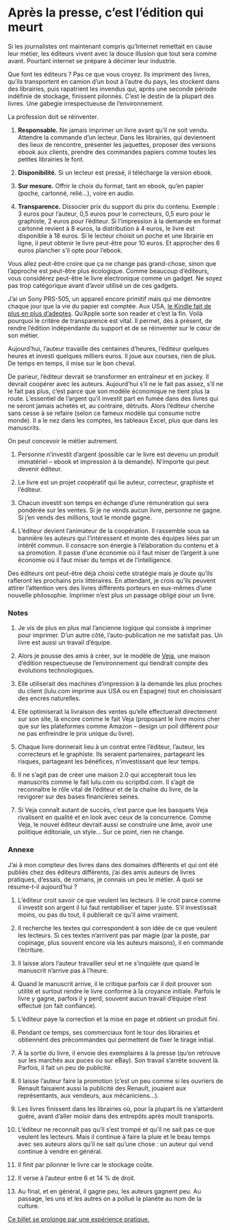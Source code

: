 # Après la presse, c&#8217;est l&#8217;édition qui meurt

Si les journalistes ont maintenant compris qu’Internet remettait en cause leur métier, les éditeurs vivent avec la douce illusion que tout sera comme avant. Pourtant internet se prépare à décimer leur industrie.

Que font les éditeurs ? Pas ce que vous croyez. Ils impriment des livres, qu’ils transportent en camion d’un bout à l’autre du pays, les stockent dans des librairies, puis rapatrient les invendus qui, après une seconde période indéfinie de stockage, finissent pilonnés. C’est le destin de la plupart des livres. Une gabegie irrespectueuse de l’environnement.<span id="more-7743"></span>

La profession doit se réinventer.

1. **Responsable.** Ne jamais imprimer un livre avant qu’il ne soit vendu. Attendre la commande d’un lecteur. Dans les librairies, qui deviennent des lieux de rencontre, présenter les jaquettes, proposer des versions ebook aux clients, prendre des commandes papiers comme toutes les petites librairies le font.

2. **Disponibilité.** Si un lecteur est pressé, il télécharge la version ebook.

3. **Sur mesure.** Offrir le choix du format, tant en ebook, qu’en papier (poche, cartonné, relié…), voire en audio.

4. **Transparence.** Dissocier prix du support du prix du contenu. Exemple : 3 euros pour l’auteur, 0,5 euros pour le correcteurs, 0,5 euro pour le graphiste, 2 euros pour l’éditeur. Si l’impression à la demande en format cartonné revient à 8 euros, la distribution à 4 euros, le livre est disponible à 18 euros. Si le lecteur choisit un poche et une librairie en ligne, il peut obtenir le livre peut-être pour 10 euros. Et approcher des 6 euros plancher s’il opte pour l’ebook.

Vous allez peut-être croire que ça ne change pas grand-chose, sinon que l’approche est peut-être plus écologique. Comme beaucoup d’éditeurs, vous considérez peut-être le livre électronique comme un gadget. Ne soyez pas trop catégorique avant d’avoir utilisé un de ces gadgets.

J’ai un Sony PRS-505, un appareil encore primitif mais qui me démontre chaque jour que la vie du papier est comptée. Aux USA, [le Kindle fait de plus en plus d’adeptes](http://pisani.blog.lemonde.fr/2009/07/08/mon-kindle-2/). Qu’Apple sorte son reader et c’est la fin. Voilà pourquoi le critère de transparence est vital. Il permet, dès à présent, de rendre l’édition indépendante du support et de se réinventer sur le cœur de son métier.

Aujourd’hui, l’auteur travaille des centaines d’heures, l’éditeur quelques heures et investi quelques milliers euros. Il joue aux courses, rien de plus. De temps en temps, il mise sur le bon cheval.

De parieur, l’éditeur devrait se transformer en entraîneur et en jockey. Il devrait coopérer avec les auteurs. Aujourd’hui s’il ne le fait pas assez, s’il ne le fait pas plus, c’est parce que son modèle économique ne tient plus la route. L’essentiel de l’argent qu’il investit part en fumée dans des livres qui ne seront jamais achetés et, au contraire, détruits. Alors l’éditeur cherche sans cesse à se refaire (selon ce fameux modèle qui consume notre monde). Il a le nez dans les comptes, les tableaux Excel, plus que dans les manuscrits.

On peut concevoir le métier autrement.

1. Personne n’investit d’argent (possible car le livre est devenu un produit immatériel – ebook et impression à la demande). N’importe qui peut devenir éditeur.

2. Le livre est un projet coopératif qui lie auteur, correcteur, graphiste et l’éditeur.

3. Chacun investit son temps en échange d’une rémunération qui sera pondérée sur les ventes. Si je ne vends aucun livre, personne ne gagne. Si j’en vends des millions, tout le monde gagne.

4. L’éditeur devient l’animateur de la coopération. Il rassemble sous sa bannière les auteurs qui l’intéressent et monte des équipes liées par un intérêt commun. Il consacre son énergie à l’élaboration du contenu et à sa promotion. Il passe d’une économie où il faut miser de l’argent à une économie où il faut miser du temps et de l’intelligence.

Des éditeurs ont peut-être déjà choisi cette stratégie mais je doute qu’ils rafleront les prochains prix littéraires. En attendant, je crois qu’ils peuvent attirer l’attention vers des livres différents porteurs en eux-mêmes d’une nouvelle philosophie. Imprimer n’est plus un passage obligé pour un livre.

### Notes

1. Je vis de plus en plus mal l’ancienne logique qui consiste à imprimer pour imprimer. D’un autre côté, l’auto-publication ne me satisfait pas. Un livre est aussi un travail d’équipe.

2. Alors je pousse des amis à créer, sur le modèle de [Veja](http://www.veja.fr/), une maison d’édition respectueuse de l’environnement qui tiendrait compte des évolutions technologiques.

3. Elle utiliserait des machines d’impression à la demande les plus proches du client (lulu.com imprime aux USA ou en Espagne) tout en choisissant des encres naturelles.

4. Elle optimiserait la livraison des ventes qu’elle effectuerait directement sur son site, là encore comme le fait Veja (proposant le livre moins cher que sur les plateformes comme Amazon – design un poil différent pour ne pas enfreindre le prix unique du livre).

5. Chaque livre donnerait lieu à un contrat entre l’éditeur, l’auteur, les correcteurs et le graphiste. Ils seraient partenaires, partageant les risques, partageant les bénéfices, n’investissant que leur temps.

6. Il ne s’agit pas de créer une maison 2.0 qui accepterait tous les manuscrits comme le fait lulu.com ou scriptbd.com. Il s’agit de reconnaître le rôle vital de l’éditeur et de la chaîne du livre, de la revigorer sur des bases financières seines.

7. Si Veja connaît autant de succès, c’est parce que les basquets Veja rivalisent en qualité et en look avec ceux de la concurrence. Comme Veja, le nouvel éditeur devrait aussi se construire une âme, avoir une politique éditoriale, un style… Sur ce point, rien ne change.

### Annexe

J’ai à mon compteur des livres dans des domaines différents et qui ont été publiés chez des éditeurs différents, j’ai des amis auteurs de livres pratiques, d’essais, de romans, je connais un peu le métier. À quoi se résume-t-il aujourd’hui ?

1. L’éditeur croit savoir ce que veulent les lecteurs. Il le croit parce comme il investit son argent il lui faut rentabiliser et taper juste. S’il investissait moins, ou pas du tout, il publierait ce qu’il aime vraiment.

2. Il recherche les textes qui correspondent à son idée de ce que veulent les lecteurs. Si ces textes n’arrivent pas par magie (par la poste, par copinage, plus souvent encore via les auteurs maisons), il en commande l’écriture.

3. Il laisse alors l’auteur travailler seul et ne s’inquiète que quand le manuscrit n’arrive pas à l’heure.

4. Quand le manuscrit arrive, il le critique parfois car il doit prouver son utilité et surtout rendre le livre conforme à la croyance initiale. Parfois le livre y gagne, parfois il y perd, souvent aucun travail d’équipe n’est effectué (on fait confiance).

5. L’éditeur paye la correction et la mise en page et obtient un produit fini.

6. Pendant ce temps, ses commerciaux font le tour des librairies et obtiennent des précommandes qui permettent de fixer le tirage initial.

7. À la sortie du livre, il envoie des exemplaires à la presse (qu’on retrouve sur les marchés aux puces ou sur eBay). Son travail s’arrête souvent là. Parfois, il fait un peu de publicité.

8. Il laisse l’auteur faire la promotion (c’est un peu comme si les ouvriers de Renault faisaient aussi la publicité des Renault, jouaient aux représentants, aux vendeurs, aux mécaniciens…).

9. Les livres finissent dans les librairies où, pour la plupart ils ne s’attardent guère, avant d’aller moisir dans des entrepôts après moult transports.

10. L’éditeur ne reconnaît pas qu’il s’est trompé et qu’il ne sait pas ce que veulent les lecteurs. Mais il continue à faire la pluie et le beau temps avec ses auteurs alors qu’il ne sait qu’une chose : un auteur qui vend continue à vendre en général.

11. Il finit par pilonner le livre car le stockage coûte.

12. Il verse à l’auteur entre 6 et 14 % de droit.

13. Au final, et en général, il gagne peu, les auteurs gagnent peu. Au passage, les uns et les autres on a pollué la planète au nom de la culture.

[Ce billet se prolonge par une expérience pratique.](https://tcrouzet.com/2009/07/19/reinventer-l%e2%80%99edition-experience-pratique/)
